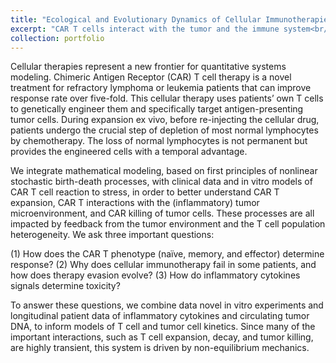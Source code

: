 ```yaml
---
title: "Ecological and Evolutionary Dynamics of Cellular Immunotherapies"
excerpt: "CAR T cells interact with the tumor and the immune system<br/><img src='/images/CAR-T_01.png' width=500>"
collection: portfolio
---
```


Cellular therapies represent a new frontier for quantitative systems modeling. Chimeric Antigen Receptor (CAR) T cell therapy is a novel treatment for refractory lymphoma or leukemia patients that can improve response rate over five-fold. This cellular therapy uses patients’ own T cells to genetically engineer them and specifically target antigen-presenting tumor cells. During expansion ex vivo, before re-injecting the cellular drug, patients undergo the crucial step of depletion of most normal lymphocytes by chemotherapy. The loss of normal lymphocytes is not permanent but provides the engineered cells with a temporal advantage. 

We integrate mathematical modeling, based on first principles of nonlinear stochastic birth-death processes, with clinical data and in vitro models of CAR T cell reaction to stress, in order to better understand CAR T expansion, CAR T interactions with the (inflammatory) tumor microenvironment, and CAR killing of tumor cells. These processes are all impacted by feedback from the tumor environment and the T cell population heterogeneity. We ask three important questions: 

(1) How does the CAR T phenotype (naïve, memory, and effector) determine response? 
(2) Why does cellular immunotherapy fail in some patients, and how does therapy evasion evolve? 
(3) How do inflammatory cytokines signals determine toxicity? 

To answer these questions, we combine data novel in vitro experiments and longitudinal patient data of inflammatory cytokines and circulating tumor DNA, to inform models of T cell and tumor cell kinetics. Since many of the important interactions, such as T cell expansion, decay, and tumor killing, are highly transient, this system is driven by non-equilibrium mechanics.

